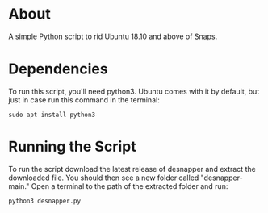 # About
A simple Python script to rid Ubuntu 18.10 and above of Snaps.

# Dependencies
To run this script, you'll need python3. Ubuntu comes with it by default, but just in case run this command in the terminal:
```
sudo apt install python3
```

# Running the Script
To run the script download the latest release of desnapper and extract the downloaded file. You should then see a new folder called "desnapper-main." Open a terminal to the path of the extracted folder and run:
```
python3 desnapper.py
```
